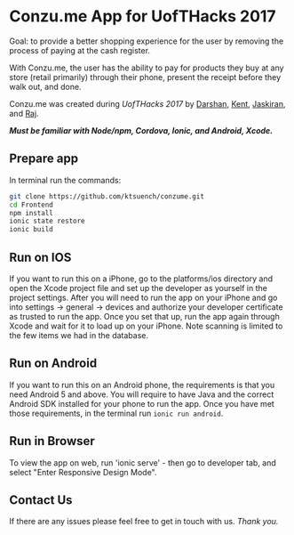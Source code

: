 # Conzu.me App for UofTHacks 2017

Goal: to provide a better shopping experience for the user by removing the process of paying at the cash register. 

With Conzu.me, the user has the ability to pay for products they buy at any store (retail primarily) through their phone, present the receipt before they walk out, and done. 

Conzu.me was created during *UofTHacks 2017* by [Darshan](https://www.linkedin.com/in/darshan-mehta-7462b1b7), [Kent](https://www.linkedin.com/kent-tsuenchy-0b980159), [Jaskiran](https://www.linkedin.com/in/jaskiran-lamba), and [Raj](https://www.linkedin.com/in/kuzaxe).

**_Must be familiar with Node/npm, Cordova, Ionic, and Android, Xcode._**

## Prepare app 
In terminal run the commands:
```bash
git clone https://github.com/ktsuench/conzume.git
cd Frontend
npm install
ionic state restore
ionic build
```

## Run on IOS
If you want to run this on a iPhone, go to the platforms/ios directory and open the Xcode project file and set up the developer as yourself in the project settings. After you will need to run the app on your iPhone and go into settings -> general -> devices and authorize your developer certificate as trusted to run the app. Once you set that up, run the app again through Xcode and wait for it to load up on your iPhone. Note scanning is limited to the few items we had in the database.

## Run on Android
If you want to run this on an Android phone, the requirements is that you need Android 5 and above. You will require to have Java and the correct Android SDK installed for your phone to run the app. Once you have met those requirements, in the terminal run `ionic run android`.

## Run in Browser
To view the app on web, run 'ionic serve' - then go to developer tab, and select "Enter Responsive Design Mode".

## Contact Us
If there are any issues please feel free to get in touch with us.
*Thank you.*